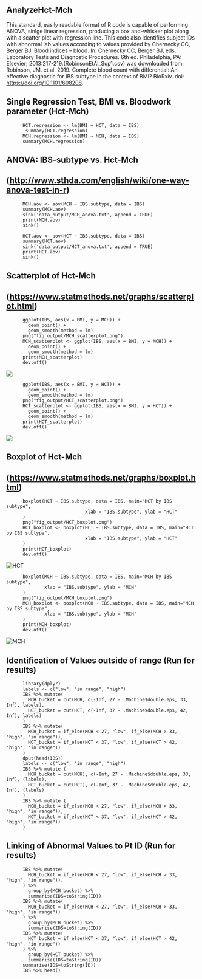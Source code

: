 ## AnalyzeHct-Mch
   This standard, easily readable format of R code is capable of performing ANOVA, sinlge linear regression, producing a box and-whisker plot along with a scatter plot with regression line. This code also identifies subject IDs with abnormal lab values according to values provided by Chernecky CC, Berger BJ. Blood indices – blood. In: Chernecky CC, Berger BJ, eds. Laboratory Tests and Diagnostic Procedures. 6th ed. Philadelphia, PA: Elsevier; 2013:217-219.(RobinsonEtAl_Sup1.csv) was downloaded from: Robinson, JM. et al. 2019. Complete blood count with differential: An effective diagnostic for IBS subtype in the context of BMI? BioRxiv. doi: https://doi.org/10.1101/608208.

## Single Regression Test, BMI vs. Bloodwork parameter (Hct-Mch)

          HCT.regression <- lm(BMI ~ HCT, data = IBS)
           summary(HCT.regression)
          MCH.regression <- lm(BMI ~ MCH, data = IBS)
          summary(MCH.regression)

## ANOVA: IBS-subtype vs. Hct-Mch
## (http://www.sthda.com/english/wiki/one-way-anova-test-in-r)

          MCH.aov <- aov(MCH ~ IBS.subtype, data = IBS)
          summary(MCH.aov)
          sink('data_output/MCH_anova.txt', append = TRUE)
          print(MCH.aov)
          sink()

          HCT.aov <- aov(HCT ~ IBS.subtype, data = IBS)
          summary(HCT.aov)
          sink('data_output/HCT_anova.txt', append = TRUE)
          print(HCT.aov)
          sink()

## Scatterplot of Hct-Mch
## (https://www.statmethods.net/graphs/scatterplot.html)

          ggplot(IBS, aes(x = BMI, y = MCH)) +
            geom_point() +    
            geom_smooth(method = lm) 
          png("fig_output/MCH_scatterplot.png")
          MCH_scatterplot <- ggplot(IBS, aes(x = BMI, y = MCH)) +
            geom_point() +    
            geom_smooth(method = lm)
          print(MCH_scatterplot)
          dev.off()
![](Images/MCH_scatterplot.png?sanitize=true)

          ggplot(IBS, aes(x = BMI, y = HCT)) +
            geom_point() +    
            geom_smooth(method = lm) 
          png("fig_output/HCT_scatterplot.png")
          HCT_scatterplot <- ggplot(IBS, aes(x = BMI, y = HCT)) +
            geom_point() +    
            geom_smooth(method = lm)
          print(HCT_scatterplot)
          dev.off()
![](Images/HCT_scatterplot.png?sanitize=true)


## Boxplot of Hct-Mch
## (https://www.statmethods.net/graphs/boxplot.html)

          boxplot(HCT ~ IBS.subtype, data = IBS, main="HCT by IBS subtype", 
                                 xlab = "IBS.subtype", ylab = "HCT"
          )
          png("fig_output/HCT_boxplot.png")
          HCT_boxplot <- boxplot(HCT ~ IBS.subtype, data = IBS, main="HCT by IBS subtype", 
                                 xlab = "IBS.subtype", ylab = "HCT"
          )
          print(HCT_boxplot)
          dev.off()
![HCT](Images/HCT_boxplot.png?sanitize=true)

          boxplot(MCH ~ IBS.subtype, data = IBS, main="MCH by IBS subtype", 
                  xlab = "IBS.subtype", ylab = "MCH"
          )
          png("fig_output/MCH_boxplot.png")
          MCH_boxplot <- boxplot(MCH ~ IBS.subtype, data = IBS, main="MCH by IBS subtype", 
                  xlab = "IBS.subtype", ylab = "MCH"
          )
          print(MCH_boxplot)
          dev.off()
![MCH](Images/Rplot.png?sanitize=true)

## Identification of Values outside of range (Run for results)

          library(dplyr)
          labels <- c("low", "in range", "high")
          IBS %>% mutate(
            MCH_bucket = cut(MCH, c(-Inf, 27 - .Machine$double.eps, 33, Inf), labels),
            HCT_bucket = cut(HCT, c(-Inf, 37 - .Machine$double.eps, 42, Inf), labels)
          )
          IBS %>% mutate(
            MCH_bucket = if_else(MCH < 27, "low", if_else(MCH > 33, "high", "in range")),
            HCT_bucket = if_else(HCT < 37, "low", if_else(HCT > 42, "high", "in range"))
          )
          dput(head(IBS)) 
          labels <- c("low", "in range", "high")
          IBS %>% mutate (
            MCH_bucket = cut(MCH), c(-Inf, 27 - .Machine$double.eps, 33, Inf), (labels),
            HCT_bucket = cut(HCT), c(-Inf, 37 - .Machine$double.eps, 42, Inf), (labels)
          )
          IBS %>% mutate (
            MCH_bucket = if_else(MCH < 27, "low", if_else(MCH > 33, "high", "in range")),
            HCT_bucket = if_else(HCT < 37, "low", if_else(HCT > 42, "high", "in range"))
          )

## Linking of Abnormal Values to Pt ID (Run for results)

          IBS %>% mutate(
            MCH_bucket = if_else(MCH < 27, "low", if_else(MCH > 33, "high", "in range")),
          ) %>%
            group_by(MCH_bucket) %>% 
            summarise(IDS=toString(ID))
          IBS %>% mutate(
            MCH_bucket = if_else(MCH < 27, "low", if_else(MCH > 33, "high", "in range"))
          ) %>%
            group_by(MCH_bucket) %>% 
            summarise(IDS=toString(ID))
          IBS %>% mutate(
            HCT_bucket = if_else(HCT < 37, "low", if_else(HCT > 42, "high", "in range"))
          ) %>%
            group_by(HCT_bucket) %>% 
            summarise(IDS=toString(ID))
          summarise(IDS=toString(ID))
          IBS %>% head()

